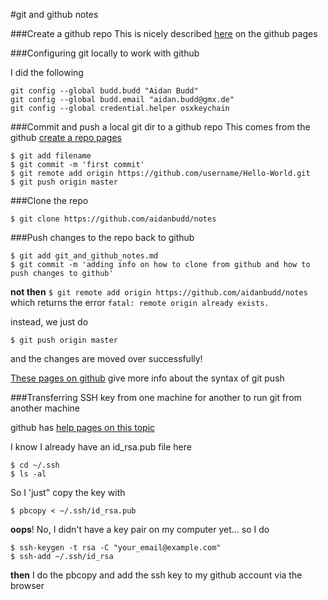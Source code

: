 #git and github notes

###Create a github repo
This is nicely described [here](https://help.github.com/articles/create-a-repo) on the github pages

###Configuring git locally to work with github

I did the following

`git config --global budd.budd "Aidan Budd"`  
`git config --global budd.email "aidan.budd@gmx.de"`  
`git config --global credential.helper osxkeychain`  


###Commit and push a local git dir to a github repo
This comes from the github [create a repo pages](https://help.github.com/articles/create-a-repo)

`$ git add filename`  
`$ git commit -m 'first commit'`  
`$ git remote add origin https://github.com/username/Hello-World.git`  
`$ git push origin master`


###Clone the repo

`$ git clone https://github.com/aidanbudd/notes`


###Push changes to the repo back to github

`$ git add git_and_github_notes.md`  
`$ git commit -m 'adding info on how to clone from github and how to push changes to github'`  

**not then**
`$ git remote add origin https://github.com/aidanbudd/notes`  
which returns the error
`fatal: remote origin already exists.`  

instead, we just do

`$ git push origin master`  

and the changes are moved over successfully!

[These pages on github](https://help.github.com/articles/pushing-to-a-remote) give more info about the syntax of git push

###Transferring SSH key from one machine for another to run git from another machine

github has [help pages on this topic](https://help.github.com/articles/generating-ssh-keys)

I know I already have an id_rsa.pub file here

`$ cd ~/.ssh`  
`$ ls -al`  

So I 'just" copy the key with
 
`$ pbcopy < ~/.ssh/id_rsa.pub`  

**oops**! No, I didn't have a key pair on my computer yet... so I do

`$ ssh-keygen -t rsa -C "your_email@example.com"`  
`$ ssh-add ~/.ssh/id_rsa`  

**then** I do the pbcopy and add the ssh key to my github account via the browser




